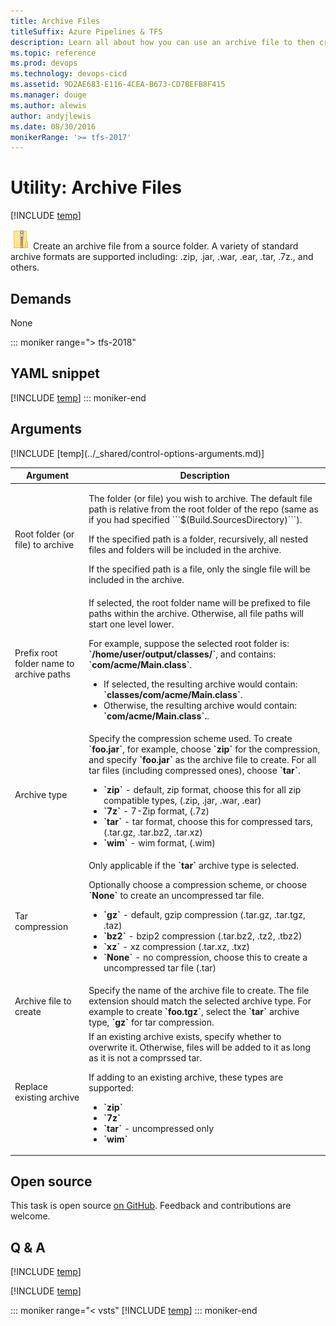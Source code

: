 ```yaml
---
title: Archive Files
titleSuffix: Azure Pipelines & TFS
description: Learn all about how you can use an archive file to then create a source folder in Azure Pipelines and Team Foundation Server (TFS).  
ms.topic: reference
ms.prod: devops
ms.technology: devops-cicd
ms.assetid: 9D2AE683-E116-4CEA-B673-CD7BEFB8F415
ms.manager: douge
ms.author: alewis
author: andyjlewis
ms.date: 08/30/2016
monikerRange: '>= tfs-2017'
---
```


# Utility: Archive Files

[!INCLUDE [temp](../../_shared/version-tfs-2017-rtm.md)]

![](_img/archive-files.png) Create an archive file from a source folder.  A variety of standard archive formats are supported including: .zip, .jar, .war, .ear, .tar, .7z., and others.

## Demands

None

::: moniker range="> tfs-2018"
## YAML snippet
[!INCLUDE [temp](../_shared/yaml/ArchiveFilesV2.md)]
::: moniker-end

## Arguments

<table>
<thead>
<tr>
<th>Argument</th>
<th>Description</th>
</tr>
</thead>
<tr>
<td>Root folder (or file) to archive</td>
<td>
<p>The folder (or file) you wish to archive. The default file path is relative from the root folder of the repo (same as if you had specified ```$(Build.SourcesDirectory)```).</p>
<p>If the specified path is a folder, recursively, all nested files and folders will be included in the archive.</p>
<p>If the specified path is a file, only the single file will be included in the archive.</p>
</td>
</tr>
<tr>
<td>Prefix root folder name to archive paths</td>
<td>If selected, the root folder name will be prefixed to file paths within the archive.  Otherwise, all file paths will start one level lower.
<p>For example, suppose the selected root folder is: <b>`/home/user/output/classes/`</b>, and contains: <b>`com/acme/Main.class`</b>.
<ul>
    <li>If selected, the resulting archive would contain: <b>`classes/com/acme/Main.class`</b>.
    </li>
    <li>Otherwise, the resulting archive would contain: <b>`com/acme/Main.class`.</b>.
    </li>
</ul>
</td>
</tr>
<tr>
<td>Archive type</td>
<td>Specify the compression scheme used.  To create <b>`foo.jar`</b>, for example, choose <b>`zip`</b> for the compression, and specify <b>`foo.jar`</b> as the archive file to create.  For all tar files (including compressed ones), choose <b>`tar`</b>.
<p>
<ul>
<li><b>`zip`</b> - default, zip format, choose this for all zip compatible types, (.zip, .jar, .war, .ear)</li>
<li><b>`7z`</b> - 7-Zip format, (.7z)</li>
<li><b>`tar`</b> - tar format, choose this for compressed tars, (.tar.gz, .tar.bz2, .tar.xz)</li>
<li><b>`wim`</b> - wim format, (.wim)</li>
</ul>
</td>
</tr>
<tr>
<td>Tar compression</td>
<td>Only applicable if the <b>`tar`</b> archive type is selected.
<p>Optionally choose a compression scheme, or choose <b>`None`</b> to create an uncompressed tar file.
<ul>
<li><b>`gz`</b> - default, gzip compression (.tar.gz, .tar.tgz, .taz)</li>
<li><b>`bz2`</b> - bzip2 compression (.tar.bz2, .tz2, .tbz2)</li>
<li><b>`xz`</b> - xz compression (.tar.xz, .txz)</li>
<li><b>`None`</b> - no compression, choose this to create a uncompressed tar file (.tar)</li>
</ul>
</td>
</tr>
<tr>
<td>Archive file to create</td>
<td>Specify the name of the archive file to create. The file extension should match the selected archive type.  For example to create <b>`foo.tgz`</b>, select the <b>`tar`</b> archive type, <b>`gz`</b> for tar compression.
</td>
</tr>
<tr>
<td>Replace existing archive</td>
<td>If an existing archive exists, specify whether to overwrite it.  Otherwise, files will be added to it as long as it is not a comprssed tar.
<p>If adding to an existing archive, these types are supported:</p>
<ul>
<li><b>`zip`</b></li>
<li><b>`7z`</b></li>
<li><b>`tar`</b> - uncompressed only</li>
<li><b>`wim`</b></li>
</ul>
</td>
</tr>
<tr>
</tr>
[!INCLUDE [temp](../_shared/control-options-arguments.md)]
</table>

## Open source

This task is open source [on GitHub](https://github.com/Microsoft/vsts-tasks). Feedback and contributions are welcome.

## Q & A

<!-- BEGINSECTION class="md-qanda" -->

[!INCLUDE [temp](../_shared/build-step-common-qa.md)]

[!INCLUDE [temp](../../_shared/qa-agents.md)]

::: moniker range="< vsts"
[!INCLUDE [temp](../../_shared/qa-versions.md)]
::: moniker-end

<!-- ENDSECTION -->
